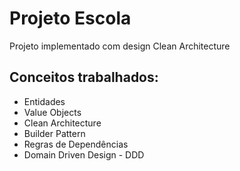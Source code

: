# Projeto Escola

Projeto implementado com design Clean Architecture


## Conceitos trabalhados:

- Entidades
- Value Objects
- Clean Architecture
- Builder Pattern
- Regras de Dependências
- Domain Driven Design - DDD

